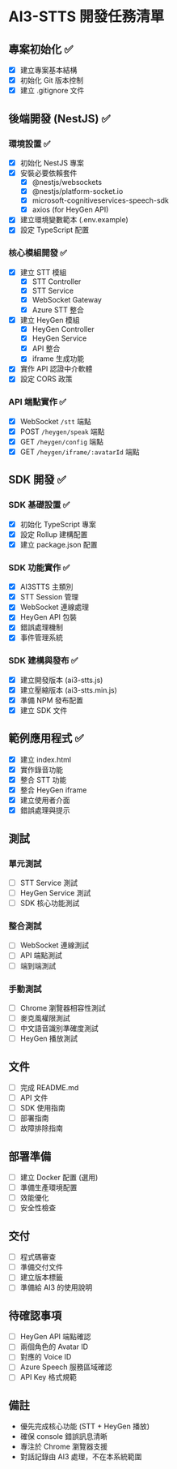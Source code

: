 # AI3-STTS 開發任務清單

## 專案初始化 ✅
- [x] 建立專案基本結構
- [x] 初始化 Git 版本控制
- [x] 建立 .gitignore 文件

## 後端開發 (NestJS) ✅

### 環境設置 ✅
- [x] 初始化 NestJS 專案
- [x] 安裝必要依賴套件
  - [x] @nestjs/websockets
  - [x] @nestjs/platform-socket.io
  - [x] microsoft-cognitiveservices-speech-sdk
  - [x] axios (for HeyGen API)
- [x] 建立環境變數範本 (.env.example)
- [x] 設定 TypeScript 配置

### 核心模組開發 ✅
- [x] 建立 STT 模組
  - [x] STT Controller
  - [x] STT Service
  - [x] WebSocket Gateway
  - [x] Azure STT 整合
- [x] 建立 HeyGen 模組
  - [x] HeyGen Controller
  - [x] HeyGen Service
  - [x] API 整合
  - [x] iframe 生成功能
- [x] 實作 API 認證中介軟體
- [x] 設定 CORS 政策

### API 端點實作 ✅
- [x] WebSocket `/stt` 端點
- [x] POST `/heygen/speak` 端點
- [x] GET `/heygen/config` 端點
- [x] GET `/heygen/iframe/:avatarId` 端點

## SDK 開發 ✅

### SDK 基礎設置 ✅
- [x] 初始化 TypeScript 專案
- [x] 設定 Rollup 建構配置
- [x] 建立 package.json 配置

### SDK 功能實作 ✅
- [x] AI3STTS 主類別
- [x] STT Session 管理
- [x] WebSocket 連線處理
- [x] HeyGen API 包裝
- [x] 錯誤處理機制
- [x] 事件管理系統

### SDK 建構與發布 ✅
- [x] 建立開發版本 (ai3-stts.js)
- [x] 建立壓縮版本 (ai3-stts.min.js)
- [x] 準備 NPM 發布配置
- [x] 建立 SDK 文件

## 範例應用程式 ✅
- [x] 建立 index.html
- [x] 實作錄音功能
- [x] 整合 STT 功能
- [x] 整合 HeyGen iframe
- [x] 建立使用者介面
- [x] 錯誤處理與提示

## 測試

### 單元測試
- [ ] STT Service 測試
- [ ] HeyGen Service 測試
- [ ] SDK 核心功能測試

### 整合測試
- [ ] WebSocket 連線測試
- [ ] API 端點測試
- [ ] 端到端測試

### 手動測試
- [ ] Chrome 瀏覽器相容性測試
- [ ] 麥克風權限測試
- [ ] 中文語音識別準確度測試
- [ ] HeyGen 播放測試

## 文件
- [ ] 完成 README.md
- [ ] API 文件
- [ ] SDK 使用指南
- [ ] 部署指南
- [ ] 故障排除指南

## 部署準備
- [ ] 建立 Docker 配置 (選用)
- [ ] 準備生產環境配置
- [ ] 效能優化
- [ ] 安全性檢查

## 交付
- [ ] 程式碼審查
- [ ] 準備交付文件
- [ ] 建立版本標籤
- [ ] 準備給 AI3 的使用說明

## 待確認事項
- [ ] HeyGen API 端點確認
- [ ] 兩個角色的 Avatar ID
- [ ] 對應的 Voice ID
- [ ] Azure Speech 服務區域確認
- [ ] API Key 格式規範

## 備註
- 優先完成核心功能 (STT + HeyGen 播放)
- 確保 console 錯誤訊息清晰
- 專注於 Chrome 瀏覽器支援
- 對話記錄由 AI3 處理，不在本系統範圍